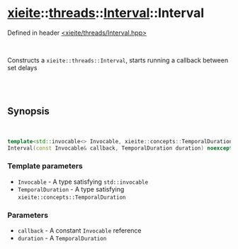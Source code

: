 # [xieite](../../xieite.md)::[threads](../../threads.md)::[Interval](../Interval.md)::Interval
Defined in header [<xieite/threads/Interval.hpp>](../../../include/xieite/threads/Interval.hpp)

<br/>

Constructs a `xieite::threads::Interval`, starts running a callback between set delays

<br/><br/>

## Synopsis

<br/>

```cpp
template<std::invocable<> Invocable, xieite::concepts::TemporalDuration TemporalDuration>
Interval(const Invocable& callback, TemporalDuration duration) noexcept;
```
### Template parameters
- `Invocable` - A type satisfying `std::invocable`
- `TemporalDuration` - A type satisfying `xieite::concepts::TemporalDuration`
### Parameters
- `callback` - A constant `Invocable` reference
- `duration` - A `TemporalDuration`
